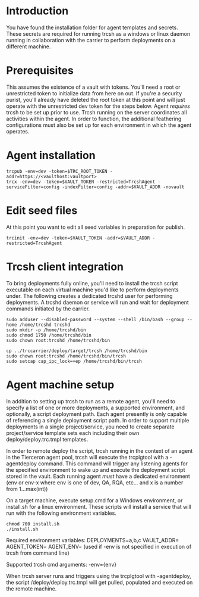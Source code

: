 # Introduction 
You have found the installation folder for agent templates and secrets.  These secrets are required for running trcsh as a windows or linux daemon running in collaboration with the carrier to perform deployments on a different machine.

# Prerequisites
This assumes the existence of a vault with tokens.  You'll need a root or unrestricted token to initialize data from here on out.  If you're a security purist, you'll already have deleted the root token at this point and will just operate with the unrestricted dev token for the steps below.
Agent *requires* trcsh to be set up prior to use.  Trcsh running on the server coordinates all activities within the agent.  In order to function, the additional feathering configurations must also be set up for each environment in which the agent operates.

# Agent installation
```
trcpub -env=dev -token=$TRC_ROOT_TOKEN -addr=https://<vaulthost:vaultport>
trcx -env=dev -token=$VAULT_TOKEN -restricted=TrcshAgent -serviceFilter=config -indexFilter=config -addr=$VAULT_ADDR -novault

```

# Edit seed files
At this point you want to edit all seed variables in preparation for publish.

```
trcinit -env=dev -token=$VAULT_TOKEN -addr=$VAULT_ADDR -restricted=TrcshAgent
```


# Trcsh client integration
To bring deployments fully online, you'll need to install the trcsh script executable on each virtual machine you'd like to perform deployments under.  The following creates a dedicated trcshd user for performing deployments.  A trcshd daemon or service will run and wait for deployment commands initiated by the carrier.

```
sudo adduser --disabled-password --system --shell /bin/bash --group --home /home/trcshd trcshd
sudo mkdir -p /home/trcshd/bin
sudo chmod 1750 /home/trcshd/bin
sudo chown root:trcshd /home/trcshd/bin

cp ../trccarrier/deploy/target/trcsh /home/trcshd/bin
sudo chown root:trcshd /home/trcshd/bin/trcsh
sudo setcap cap_ipc_lock=+ep /home/trcshd/bin/trcsh

```


# Agent machine setup
In addition to setting up trcsh to run as a remote agent, you'll need to specify a list of one or more deployments, a supported environment, and optionally, a script deployment path.  Each agent presently is only capable of referencing a single deployment script path.  In order to support multiple deployments in a single project/service, you need to create separate project/service template sets each including their own deploy/deploy.trc.tmpl templates.


In order to remote deploy the script, trcsh running in the context of an agent in the Tierceron agent pool, trcsh will execute the trcplgtool with a -agentdeploy command.  This command will trigger any listening agents for the specified environment to wake up and execute the deployment script stored in the vault.  Each running agent *must* have a dedicated environment (env or env-x where env is one of dev, QA, RQA, etc… and x is a number from 1…max(int))


On a target machine, execute setup.cmd for a Windows environment, or install.sh for a linux environment.  These scripts will install a service that will run with the following environment variables.

```
chmod 700 install.sh
./install.sh

```

Required environment variables:
DEPLOYMENTS=a,b,c
VAULT_ADDR=
AGENT_TOKEN=
AGENT_ENV= (used if -env is not specified in execution of trcsh from command line)

Supported trcsh cmd arguments:
-env={env}

When trcsh server runs and triggers using the trcplgtool with -agentdeploy, the script <trcprojectservice>/deploy/deploy.trc.tmpl will get pulled, populated and executed on the remote machine.
